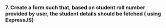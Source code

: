 ### 7. Create a form such that, based on student roll number provided by user, the student details should be fetched ( using ExpressJS)
